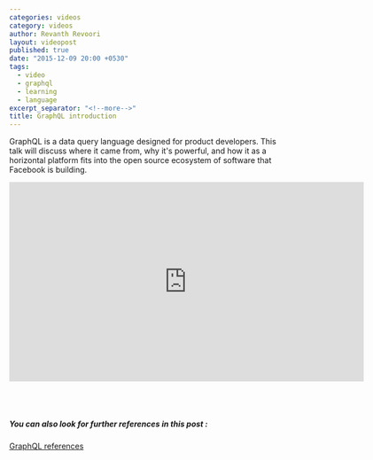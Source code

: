 ```yaml
---
categories: videos
category: videos
author: Revanth Revoori
layout: videopost
published: true
date: "2015-12-09 20:00 +0530"
tags: 
  - video
  - graphql
  - learning
  - language
excerpt_separator: "<!--more-->"
title: GraphQL introduction
---
```







GraphQL is a data query language designed for product developers. This talk will discuss where it came from, why it's powerful, and how it as a horizontal platform fits into the open source ecosystem of software that Facebook is building.

<div class="video-container">
<iframe width="640" height="360" src="https://www.youtube.com/embed/LQFQl8EsV3k" frameborder="0" allowfullscreen></iframe>
</div>

<br><br>

##### You can also look for further references in this post :

<a class="embedly-card" href="{% post_url 2015-12-16-getting-started-with-graphql %}">GraphQL references  <i class="fa fa-external-link"></i></a>

<!--more-->
